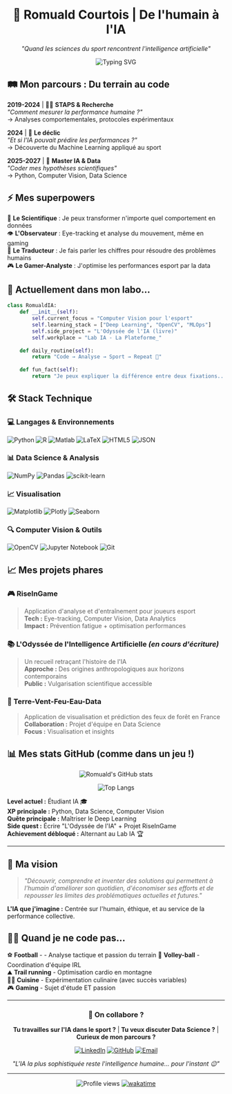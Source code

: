 <div align="center">

# 🧠 Romuald Courtois | De l'humain à l'IA
*"Quand les sciences du sport rencontrent l'intelligence artificielle"*

![Typing SVG](https://readme-typing-svg.herokuapp.com?font=Fira+Code&pause=1000&color=36BCF7&center=true&vCenter=true&width=435&lines=STAPS+%E2%86%92+Data+Science;Eye-tracking+%2B+Machine+Learning;Performance+Humaine+%2B+IA)

</div>

## 🛤️ Mon parcours : Du terrain au code

**2019-2024** | 🏃‍♂️ **STAPS & Recherche**  
*"Comment mesurer la performance humaine ?"*  
→ Analyses comportementales, protocoles expérimentaux

**2024** | 🔄 **Le déclic**  
*"Et si l'IA pouvait prédire les performances ?"*  
→ Découverte du Machine Learning appliqué au sport

**2025-2027** | 🤖 **Master IA & Data**  
*"Coder mes hypothèses scientifiques"*  
→ Python, Computer Vision, Data Science

## ⚡ Mes superpowers

🔬 **Le Scientifique** : Je peux transformer n'importe quel comportement en données  
👁️ **L'Observateur** : Eye-tracking et analyse du mouvement, même en gaming  
🧮 **Le Traducteur** : Je fais parler les chiffres pour résoudre des problèmes humains  
🎮 **Le Gamer-Analyste** : J'optimise les performances esport par la data  

## 🔭 Actuellement dans mon labo...

```python
class RomualdIA:
    def __init__(self):
        self.current_focus = "Computer Vision pour l'esport"
        self.learning_stack = ["Deep Learning", "OpenCV", "MLOps"]
        self.side_project = "L'Odyssée de l'IA (livre)"
        self.workplace = "Lab IA - La Plateforme_"
        
    def daily_routine(self):
        return "Code → Analyse → Sport → Repeat 🔄"
    
    def fun_fact(self):
        return "Je peux expliquer la différence entre deux fixations... même en pleine partie de jeu vidéo 🎯"
```

## 🛠️ Stack Technique

### 💻 Langages & Environnements
![Python](https://img.shields.io/badge/python-3670A0?style=for-the-badge&logo=python&logoColor=ffdd54)
![R](https://img.shields.io/badge/r-%23276DC3.svg?style=for-the-badge&logo=r&logoColor=white)
![Matlab](https://img.shields.io/badge/MATLAB-FF6600?style=for-the-badge&logo=matlab&logoColor=white)
![LaTeX](https://img.shields.io/badge/latex-%23008080.svg?style=for-the-badge&logo=latex&logoColor=white)
![HTML5](https://img.shields.io/badge/html5-%23E34F26.svg?style=for-the-badge&logo=html5&logoColor=white)
![JSON](https://img.shields.io/badge/json-5E5C5C?style=for-the-badge&logo=json&logoColor=white)

### 📊 Data Science & Analysis
![NumPy](https://img.shields.io/badge/numpy-%23013243.svg?style=for-the-badge&logo=numpy&logoColor=white)
![Pandas](https://img.shields.io/badge/pandas-%23150458.svg?style=for-the-badge&logo=pandas&logoColor=white)
![scikit-learn](https://img.shields.io/badge/scikit--learn-%23F7931E.svg?style=for-the-badge&logo=scikit-learn&logoColor=white)

### 📈 Visualisation
![Matplotlib](https://img.shields.io/badge/Matplotlib-%23ffffff.svg?style=for-the-badge&logo=Matplotlib&logoColor=black)
![Plotly](https://img.shields.io/badge/Plotly-%233F4F75.svg?style=for-the-badge&logo=plotly&logoColor=white)
![Seaborn](https://img.shields.io/badge/Seaborn-3776AB?style=for-the-badge&logo=python&logoColor=white)

### 🔍 Computer Vision & Outils
![OpenCV](https://img.shields.io/badge/opencv-%23white.svg?style=for-the-badge&logo=opencv&logoColor=white)
![Jupyter Notebook](https://img.shields.io/badge/jupyter-%23FA0F00.svg?style=for-the-badge&logo=jupyter&logoColor=white)
![Git](https://img.shields.io/badge/git-%23F05033.svg?style=for-the-badge&logo=git&logoColor=white)

## 📈 Mes projets phares

### 🎮 RiseInGame
> Application d'analyse et d'entraînement pour joueurs esport  
**Tech :** Eye-tracking, Computer Vision, Data Analytics  
**Impact :** Prévention fatigue + optimisation performances

### 📚 L'Odyssée de l'Intelligence Artificielle *(en cours d'écriture)*
> Un recueil retraçant l'histoire de l'IA  
**Approche :** Des origines anthropologiques aux horizons contemporains  
**Public :** Vulgarisation scientifique accessible

### 🌊 Terre-Vent-Feu-Eau-Data
> Application de visualisation et prédiction des feux de forêt en France 
**Collaboration :** Projet d'équipe en Data Science  
**Focus :** Visualisation et insights 

## 📊 Mes stats GitHub (comme dans un jeu !)

<div align="center">

![Romuald's GitHub stats](https://github-readme-stats.vercel.app/api?username=Hierogifle&show_icons=true&theme=radical&hide_border=true&bg_color=0D1117)

![Top Langs](https://github-readme-stats.vercel.app/api/top-langs/?username=Hierogifle&layout=compact&theme=radical&hide_border=true&bg_color=0D1117)

</div>

**Level actuel :** Étudiant IA 🎓  
**XP principale :** Python, Data Science, Computer Vision  
**Quête principale :** Maîtriser le Deep Learning  
**Side quest :** Écrire "L'Odyssée de l'IA" + Projet RiseInGame  
**Achievement débloqué :** Alternant au Lab IA 🏆

---

## 🎯 Ma vision

> *"Découvrir, comprendre et inventer des solutions qui permettent à l'humain d'améliorer son quotidien, d'économiser ses efforts et de repousser les limites des problématiques actuelles et futures."*

**L'IA que j'imagine :** Centrée sur l'humain, éthique, et au service de la performance collective.

## 🏃‍♂️ Quand je ne code pas...

⚽ **Football** - - Analyse tactique et passion du terrain
🏐 **Volley-ball** - Coordination d'équipe IRL  
⛰️ **Trail running** - Optimisation cardio en montagne  
👨‍🍳 **Cuisine** - Expérimentation culinaire (avec succès variables)  
🎮 **Gaming** - Sujet d'étude ET passion  

---

<div align="center">

### 🤝 On collabore ?

**Tu travailles sur l'IA dans le sport ?** | **Tu veux discuter Data Science ?** | **Curieux de mon parcours ?**

[![LinkedIn](https://img.shields.io/badge/LinkedIn-0077B5?style=for-the-badge&logo=linkedin&logoColor=white)](https://linkedin.com/in/romuald-courtois-b71945231/)
[![GitHub](https://img.shields.io/badge/GitHub-100000?style=for-the-badge&logo=github&logoColor=white)](https://github.com/Hierogifle)
[![Email](https://img.shields.io/badge/Email-D14836?style=for-the-badge&logo=gmail&logoColor=white)](mailto:romuald.courtois@proton.me )

*"L'IA la plus sophistiquée reste l'intelligence humaine... pour l'instant 😉"*

---

![Profile views](https://komarev.com/ghpvc/?username=Hierogifle&color=brightgreen)
[![wakatime](https://wakatime.com/badge/user/Hierogifle.svg)](https://wakatime.com/@Hierogifle)

</div>
